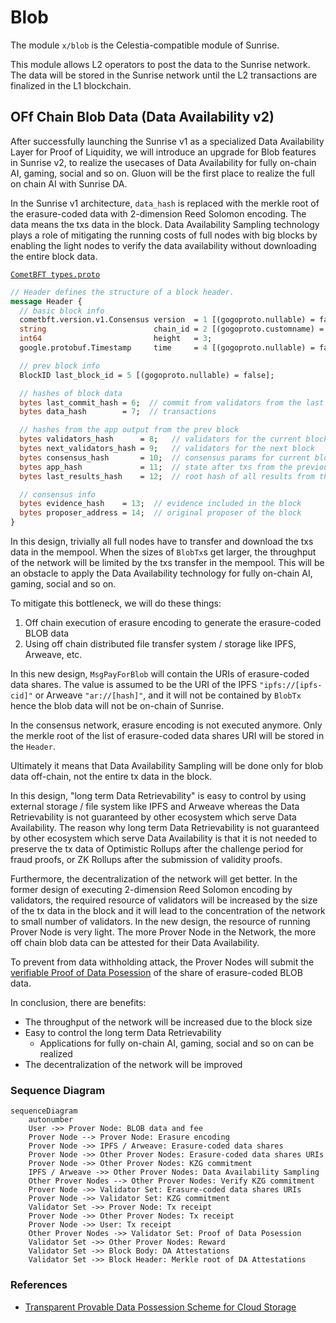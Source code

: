 # Blob

The module `x/blob` is the Celestia-compatible module of Sunrise.

This module allows L2 operators to post the data to the Sunrise network. The data will be stored in the Sunrise network until the L2 transactions are finalized in the L1 blockchain.

## OFf Chain Blob Data (Data Availability v2)

After successfully launching the Sunrise v1 as a specialized Data Availability Layer for Proof of Liquidity,
we will introduce an upgrade for Blob features in Sunrise v2, to realize the usecases of Data Availability for fully on-chain AI, gaming, social and so on. Gluon will be the first place to realize the full on chain AI with Sunrise DA.

In the Sunrise v1 architecture, `data_hash` is replaced with the merkle root of the erasure-coded data with 2-dimension Reed Solomon encoding. The data means the txs data in the block. Data Availability Sampling technology plays a role of mitigating the running costs of full nodes with big blocks by enabling the light nodes to verify the data availability without downloading the entire block data.

[`CometBFT types.proto`](https://github.com/cometbft/cometbft/blob/main/proto/cometbft/types/v1/types.proto)
```protobuf
// Header defines the structure of a block header.
message Header {
  // basic block info
  cometbft.version.v1.Consensus version  = 1 [(gogoproto.nullable) = false];
  string                        chain_id = 2 [(gogoproto.customname) = "ChainID"];
  int64                         height   = 3;
  google.protobuf.Timestamp     time     = 4 [(gogoproto.nullable) = false, (gogoproto.stdtime) = true];

  // prev block info
  BlockID last_block_id = 5 [(gogoproto.nullable) = false];

  // hashes of block data
  bytes last_commit_hash = 6;  // commit from validators from the last block
  bytes data_hash        = 7;  // transactions

  // hashes from the app output from the prev block
  bytes validators_hash      = 8;   // validators for the current block
  bytes next_validators_hash = 9;   // validators for the next block
  bytes consensus_hash       = 10;  // consensus params for current block
  bytes app_hash             = 11;  // state after txs from the previous block
  bytes last_results_hash    = 12;  // root hash of all results from the txs from the previous block

  // consensus info
  bytes evidence_hash    = 13;  // evidence included in the block
  bytes proposer_address = 14;  // original proposer of the block
}
```

In this design, trivially all full nodes have to transfer and download the txs data in the mempool.
When the sizes of `BlobTx`s get larger, the throughput of the network will be limited by the txs transfer in the mempool. This will be an obstacle to apply the Data Availability technology for fully on-chain AI, gaming, social and so on.

To mitigate this bottleneck, we will do these things:

1. Off chain execution of erasure encoding to generate the erasure-coded BLOB data
1. Using off chain distributed file transfer system / storage like IPFS, Arweave, etc.

In this new design, `MsgPayForBlob` will contain the URIs of erasure-coded data shares.
The value is assumed to be the URI of the IPFS `"ipfs://[ipfs-cid]"` or Arweave `"ar://[hash]"`, and it will not be contained by `BlobTx` hence the blob data will not be on-chain of Sunrise.

In the consensus network, erasure encoding is not executed anymore. Only the merkle root of the list of erasure-coded data shares URI will be stored in the `Header`.

Ultimately it means that Data Availability Sampling will be done only for blob data off-chain, not the entire tx data in the block.

In this design, "long term Data Retrievability" is easy to control by using external storage / file system like IPFS and Arweave whereas the Data Retrievability is not guaranteed by other ecosystem which serve Data Availability. The reason why long term Data Retrievability is not guaranteed by other ecosystem which serve Data Availability is that it is not needed to preserve the tx data of Optimistic Rollups after the challenge period for fraud proofs, or ZK Rollups after the submission of validity proofs.

Furthermore, the decentralization of the network will get better. In the former design of executing 2-dimension Reed Solomon encoding by validators, the required resource of validators will be increased by the size of the tx data in the block and it will lead to the concentration of the network to small number of validators.
In the new design, the resource of running Prover Node is very light. The more Prover Node in the Network, the more off chain blob data can be attested for their Data Availability.

To prevent from data withholding attack, the Prover Nodes will submit the [verifiable Proof of Data Posession](https://hdl.handle.net/20.500.14094/90009512) of the share of erasure-coded BLOB data.

In conclusion, there are benefits:

- The throughput of the network will be increased due to the block size
- Easy to control the long term Data Retrievability
  - Applications for fully on-chain AI, gaming, social and so on can be realized
- The decentralization of the network will be improved

### Sequence Diagram

```mermaid
sequenceDiagram
    autonumber
    User ->> Prover Node: BLOB data and fee
    Prover Node --> Prover Node: Erasure encoding
    Prover Node ->> IPFS / Arweave: Erasure-coded data shares
    Prover Node ->> Other Prover Nodes: Erasure-coded data shares URIs
    Prover Node ->> Other Prover Nodes: KZG commitment
    IPFS / Arweave ->> Other Prover Nodes: Data Availability Sampling
    Other Prover Nodes --> Other Prover Nodes: Verify KZG commitment
    Prover Node ->> Validator Set: Erasure-coded data shares URIs
    Prover Node ->> Validator Set: KZG commitment
    Validator Set ->> Prover Node: Tx receipt
    Prover Node ->> Other Prover Nodes: Tx receipt
    Prover Node ->> User: Tx receipt
    Other Prover Nodes ->> Validator Set: Proof of Data Posession
    Validator Set ->> Other Prover Nodes: Reward
    Validator Set ->> Block Body: DA Attestations
    Validator Set ->> Block Header: Merkle root of DA Attestations
```

### References

- [Transparent Provable Data Possession Scheme for Cloud Storage](https://hdl.handle.net/20.500.14094/90009512)